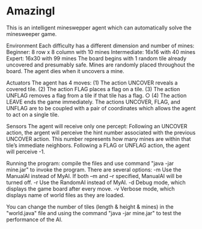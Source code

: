# AmazingI

This is an intelligent mineswepper agent which can automatically solve the minesweeper game. 

Environment
Each difficulty has a different dimension and number of mines:
  Beginner: 8 row x 8 column with 10 mines
  Intermediate: 16x16 with 40 mines
  Expert: 16x30 with 99 mines
The board begins with 1 random tile already uncovered and presumably safe. Mines are randomly placed throughout the board.
The agent dies when it uncovers a mine.

Actuators
The agent has 4 moves:
(1) The action UNCOVER reveals a covered tile.
(2) The action FLAG places a flag on a tile.
(3) The action UNFLAG removes a flag from a tile if that tile has a flag. ○ (4) The action LEAVE ends the game immediately.
The actions UNCOVER, FLAG, and UNFLAG are to be coupled with a pair of coordinates which allows the agent to act on a single tile. 

Sensors
The agent will receive only one percept:
Following an UNCOVER action, the argent will perceive the hint number associated with the previous UNCOVER action. This number
represents how many mines are within that tile’s immediate neighbors. Following a FLAG or UNFLAG action, the agent will perceive -1.

Running the program:
compile the files and use command "java -jar mine.jar" to invoke the program. There are several options:
-m Use the ManualAI instead of MyAI. If both –m and –r specified, ManualAI will be turned off.
-r Use the RandomAI instead of MyAI.
-d Debug mode, which displays the game board after every move.
-v Verbose mode, which displays name of world files as they are loaded.

You can change the number of tiles (length & height & mines) in the "world.java" file and using the command "java -jar mine.jar" to test the performance of the AI.

